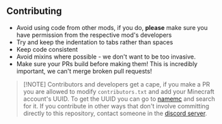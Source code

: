 ## Contributing

- Avoid using code from other mods, if you do, **please** make sure you have permission from the respective mod's developers
- Try and keep the indentation to tabs rather than spaces
- Keep code consistent
- Avoid mixins where possible - we don't want to be too invasive.
- Make sure your PRs build before making them! This is incredibly important, we can't merge broken pull requests!

> [!NOTE] Contributors and developers get a cape, if you make a PR you are allowed to modify `contributors.txt` and add your Minecraft account's UUID. To get the UUID you can go to [namemc](https://namemc.com/) and search for it. If you contribute in other ways that don't involve committing directly to this repository, contact someone in the [discord server](https://discord.gg/JBVHbYtTRS).

